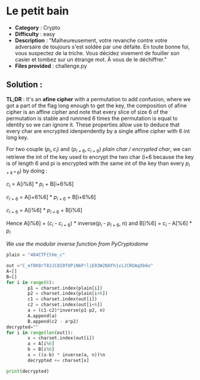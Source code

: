 # Le petit bain 

- **Category** : Crypto
- **Difficulty** : easy
- **Description** : "Malheureusement, votre revanche contre votre adversaire de toujours s'est soldée par une défaite. En toute bonne foi, vous suspectez de la triche. Vous décidez vivement de fouiller son casier et tombez sur un étrange mot. À vous de le déchiffrer."
- **Files provided** : challenge.py

## Solution : 
**TL;DR** : It's an **afine cipher** with a permutation to add confusion, where we got a part of the flag long enough to get the key, the composition of afine cipher is an affine cipher and note that every slice of size 6 of the permutation is stable and runnned 6 times the permutation is equal to identity so we can ignore it.
These properties allow use to deduce that every char are encrypted idenpendently by a single affine cipher with 6 int long key.

For two couple $(p_i, c_i)$ and $(p_{i+6}, c_{i+6})$ _plain char / encrypted char_, we can retrieve the int of the key used to encrypt the two char (i+6 because the key is of length 6 and pi is encrypted with the same int of the key than every $p_{i+k*6}$) by doing :

$c_i$ = A[i%6] * $p_i$ + B[i+6%6]

$c_{i+6}$ = A[i+6%6] * $p_{i+6}$ + B[i+6%6]

$c_{i+6}$ = A[i%6] * $p_{i+6}$ + B[i%6]

Hence A[i%6] = ($c_i$ - $c_{i+6}$) * inverse($p_{i}$ - $p_{i+6}$, n)
and  B[i%6] = $c_i$ - A[%6] * $p_i$

_We use the modular inverse function from PyCryptodome_

```py
plain = "404CTF{tHe_c"

out ="C_ef8K8rT83JC8I0fOPiN6P!liE03W2NXFh1viJCROAqXb6o"
A=[]
B=[]
for i in range(6):
        p1 = charset.index(plain[i])
        p2 = charset.index(plain[i+6])
        c1 = charset.index(out[i])
        c2 = charset.index(out[i+6])
        a = (c1-c2)*inverse(p1-p2, n)
        A.append(a)
        B.append(c2 - a*p2)
decrypted=""
for i in range(len(out)):
		x = charset.index(out[i])
		a = A[i%6]
		b = B[i%6]
		x = ((x-b) * inverse(a, n))%n
		decrypted += charset[x]

print(decrypted)
```
